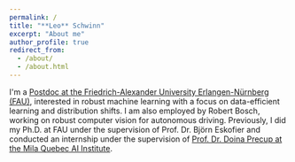 ```yaml
---
permalink: /
title: "**Leo** Schwinn"
excerpt: "About me"
author_profile: true
redirect_from: 
  - /about/
  - /about.html
---
```


I'm a [Postdoc at the Friedrich-Alexander University Erlangen-Nürnberg (FAU)](https://www.mad.tf.fau.de/person/leo-schwinn/), interested in robust machine learning with a focus on data-efficient learning and distribution shifts. I am also employed by Robert Bosch, working on robust computer vision for autonomous driving. Previously, I did my Ph.D. at FAU under the supervision of Prof. Dr. Björn Eskofier and conducted an internship under the supervision of [Prof. Dr. Doina Precup at the Mila Quebec AI Institute](https://mila.quebec/en/person/leo-schwinn/). 
